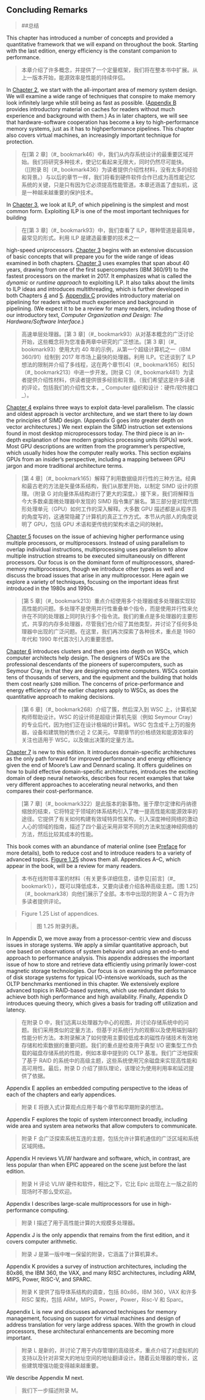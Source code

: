## Concluding Remarks

> ##总结

This chapter has introduced a number of concepts and provided a quantitative framework that we will expand on throughout the book. Starting with the last edition, energy efficiency is the constant companion to performance.

> 本章介绍了许多概念，并提供了一个定量框架，我们将在整本书中扩展。从上一版本开始，能源效率是性能的持续伴侣。

In [Chapter 2](#_bookmark46), we start with the all-important area of memory system design. We will examine a wide range of techniques that conspire to make memory look infinitely large while still being as fast as possible. ([Appendix B](#_bookmark436) provides introductory material on caches for readers without much experience and background with them.) As in later chapters, we will see that hardware-software cooperation has become a key to high-performance memory systems, just as it has to highperformance pipelines. This chapter also covers virtual machines, an increasingly important technique for protection.

> 在[第 2 章]（#_ bookmark46）中，我们从内存系统设计的最重要区域开始。我们将研究多种技术，使记忆看起来无限大，同时仍然尽可能快。（[[附录 B]（#_ bookmark436）为读者提供介绍性材料，没有太多的经验和背景。）与以后的章节一样，我们将看到硬件软件合作已成为高性能记忆系统的关键，只是只有因为它必须提高性能管道。本章还涵盖了虚拟机，这是一种越来越重要的保护技术。

In [Chapter 3](#_bookmark93), we look at ILP, of which pipelining is the simplest and most common form. Exploiting ILP is one of the most important techniques for building

> 在[第 3 章]（#\_ bookmark93）中，我们查看了 ILP，哪种管道是最简单，最常见的形式。利用 ILP 是建造最重要的技术之一

high-speed uniprocessors. [Chapter 3](#_bookmark93) begins with an extensive discussion of basic concepts that will prepare you for the wide range of ideas examined in both chapters. [Chapter 3](#_bookmark93) uses examples that span about 40 years, drawing from one of the first supercomputers (IBM 360/91) to the fastest processors on the market in 2017. It emphasizes what is called the _dynamic_ or _runtime approach_ to exploiting ILP. It also talks about the limits to ILP ideas and introduces multithreading, which is further developed in both Chapters [4](#_bookmark165) and [5](#_bookmark213). [Appendix C](#_bookmark481) provides introductory material on pipelining for readers without much experience and background in pipelining. (We expect it to be a review for many readers, including those of our introductory text, _Computer Organization and Design: The Hardware/Software Interface_.)

> 高速单层处理器。[第 3 章]（#_ bookmark93）从对基本概念的广泛讨论开始，这些概念将为您准备两章中研究的广泛想法。[第 3 章]（#_ bookmark93）使用大约 40 年的示例，从第一个超级计算机之一（IBM 360/91）绘制到 2017 年市场上最快的处理器。利用 ILP。它还谈到了 ILP 想法的限制并介绍了多线程，这在两个章节[4]（#_ bookmark165）和[5]（#_ bookmark213）中进一步开发。[附录 C]（#_ bookmark481）为读者提供介绍性材料，供读者提供很多经验和背景。（我们希望这是许多读者的评论，包括我们的介绍性文本，_ Computer 组织和设计：硬件/软件接口\_）。

[Chapter 4](#_bookmark165) explains three ways to exploit data-level parallelism. The classic and oldest approach is vector architecture, and we start there to lay down the principles of SIMD design. (Appendix G goes into greater depth on vector architectures.) We next explain the SIMD instruction set extensions found in most desktop microprocessors today. The third piece is an in-depth explanation of how modern graphics processing units (GPUs) work. Most GPU descriptions are written from the programmer’s perspective, which usually hides how the computer really works. This section explains GPUs from an insider’s perspective, including a mapping between GPU jargon and more traditional architecture terms.

> [第 4 章]（#\_ bookmark165）解释了利用数据级并行性的三种方法。经典和最古老的方法是矢量体系结构，我们从那里开始，以制定 SIMD 设计的原理。（附录 G 对向量体系结构进行了更大的深度。）接下来，我们将解释当今大多数桌面微处理器中发现的 SIMD 指令集扩展名。第三部分是对现代图形处理单元（GPU）如何工作的深入解释。大多数 GPU 描述都是从程序员的角度写的，这通常隐藏了计算机的真正工作方式。本节从内部人的角度说明了 GPU，包括 GPU 术语和更传统的架构术语之间的映射。

[Chapter 5](#_bookmark213) focuses on the issue of achieving higher performance using multiple processors, or multiprocessors. Instead of using parallelism to overlap individual instructions, multiprocessing uses parallelism to allow multiple instruction streams to be executed simultaneously on different processors. Our focus is on the dominant form of multiprocessors, shared-memory multiprocessors, though we introduce other types as well and discuss the broad issues that arise in any multiprocessor. Here again we explore a variety of techniques, focusing on the important ideas first introduced in the 1980s and 1990s.

> [第 5 章]（#\_ bookmark213）重点介绍使用多个处理器或多处理器实现较高性能的问题。多处理不是使用并行性重叠单个指令，而是使用并行性来允许在不同的处理器上同时执行多个指令流。我们的重点是多处理器的主要形式，共享的内存多处理器，尽管我们也介绍了其他类型，并讨论了任何多处理器中出现的广泛问题。在这里，我们再次探索了各种技术，重点是 1980 年代和 1990 年代首次引入的重要思想。

[Chapter 6](#_bookmark268) introduces clusters and then goes into depth on WSCs, which computer architects help design. The designers of WSCs are the professional descendants of the pioneers of supercomputers, such as Seymour Cray, in that they are designing extreme computers. WSCs contain tens of thousands of servers, and the equipment and the building that holds them cost nearly `$200` million. The concerns of price-performance and energy efficiency of the earlier chapters apply to WSCs, as does the quantitative approach to making decisions.

> [第 6 章]（#\_ bookmark268）介绍了簇，然后深入到 WSC 上，计算机架构师帮助设计。WSC 的设计师是超级计算机先驱（例如 Seymour Cray）的专业后代，因为他们正在设计极端的计算机。WSC 包含成千上万的服务器，设备和建筑物的售价近 2 亿美元。早期章节的价格绩效和能源效率的关注也适用于 WSC，以及做出决策的定量方法。

[Chapter 7](#_bookmark322) is new to this edition. It introduces domain-specific architectures as the only path forward for improved performance and energy efficiency given the end of Moore’s Law and Dennard scaling. It offers guidelines on how to build effective domain-specific architectures, introduces the exciting domain of deep neural networks, describes four recent examples that take very different approaches to accelerating neural networks, and then compares their cost-performance.

> [第 7 章]（#\_ bookmark322）是此版本的新事物。鉴于摩尔定律和丹纳德缩放的结束，它将特定于领域的体系结构引入了唯一提高性能和能源效率的途径。它提供了有关如何构建有效域特异性架构，引入深度神经网络的激动人心的领域的指南，描述了四个最近采用非常不同的方法来加速神经网络的方法，然后比较其成本的性能。

This book comes with an abundance of material online (see [Preface](#_bookmark1) for more details), both to reduce cost and to introduce readers to a variety of advanced topics. [Figure 1.25](#_bookmark38) shows them all. Appendices A–C, which appear in the book, will be a review for many readers.

> 本书在线附带丰富的材料（有关更多详细信息，请参见[前言]（#_ bookmark1）），既可以降低成本，又要向读者介绍各种高级主题。[图 1.25]（#_ bookmark38）向他们展示了全部。本书中出现的附录 A – C 将为许多读者提供评论。

> Figure 1.25 List of appendices.

>> 图 1.25 附录列表。
>>

In Appendix D, we move away from a processor-centric view and discuss issues in storage systems. We apply a similar quantitative approach, but one based on observations of system behavior and using an end-to-end approach to performance analysis. This appendix addresses the important issue of how to store and retrieve data efficiently using primarily lower-cost magnetic storage technologies. Our focus is on examining the performance of disk storage systems for typical I/O-intensive workloads, such as the OLTP benchmarks mentioned in this chapter. We extensively explore advanced topics in RAID-based systems, which use redundant disks to achieve both high performance and high availability. Finally, Appendix D introduces queuing theory, which gives a basis for trading off utilization and latency.

> 在附录 D 中，我们远离以处理器为中心的视图，并讨论存储系统中的问题。我们采用类似的定量方法，但基于对系统行为的观察以及使用端到端的性能分析方法。本附录解决了如何使用主要较低成本的磁性存储技术有效地存储和检索数据的重要问题。我们的重点是检查用于典型 I/O 密集型工作负载的磁盘存储系统的性能，例如本章中提到的 OLTP 基准。我们广泛地探索了基于 RAID 的系统中的高级主题，这些系统使用冗余磁盘来实现高性能和高可用性。最后，附录 D 介绍了排队理论，该理论为使用利用率和延迟提供了依据。

Appendix E applies an embedded computing perspective to the ideas of each of the chapters and early appendices.

> 附录 E 将嵌入式计算观点应用于每个章节和早期附录的想法。

Appendix F explores the topic of system interconnect broadly, including wide area and system area networks that allow computers to communicate.

> 附录 F 会广泛探索系统互连的主题，包括允许计算机通信的广泛区域和系统区域网络。

Appendix H reviews VLIW hardware and software, which, in contrast, are less popular than when EPIC appeared on the scene just before the last edition.

> 附录 H 评论 VLIW 硬件和软件，相比之下，它比 Epic 出现在上一版之前的现场时不那么受欢迎。

Appendix I describes large-scale multiprocessors for use in high-performance computing.

> 附录 I 描述了用于高性能计算的大规模多处理器。

Appendix J is the only appendix that remains from the first edition, and it covers computer arithmetic.

> 附录 J 是第一版中唯一保留的附录，它涵盖了计算机算术。

Appendix K provides a survey of instruction architectures, including the 80x86, the IBM 360, the VAX, and many RISC architectures, including ARM, MIPS, Power, RISC-V, and SPARC.

> 附录 K 提供了指导体系结构的调查，包括 80x86，IBM 360，VAX 和许多 RISC 架构，包括 ARM，MIPS，Power，Power，Risc-V 和 Sparc。

Appendix L is new and discusses advanced techniques for memory management, focusing on support for virtual machines and design of address translation for very large address spaces. With the growth in cloud processors, these architectural enhancements are becoming more important.

> 附录 L 是新的，并讨论了用于内存管理的高级技术，重点介绍了对虚拟机的支持以及针对非常大的地址空间的地址翻译设计。随着云处理器的增长，这些建筑增强功能变得越来越重要。

We describe Appendix M next.

> 我们下一步描述附录 M。
